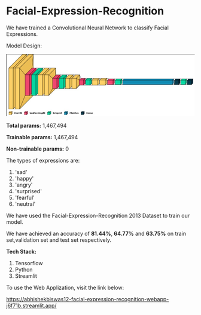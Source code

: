 # Facial-Expression-Recognition

We have trained a Convolutional Neural Network to classify Facial Expressions. 

Model Design:

![alt text](https://github.com/AbhishekBiswas12/Facial-Expression-Recognition/blob/main/Model.jpg)

**Total params:** 1,467,494

**Trainable params:** 1,467,494

**Non-trainable params:** 0

The types of expressions are:

1. 'sad'
2. 'happy' 
3. 'angry'
4. 'surprised'
5. 'fearful'
6. 'neutral'

We have used the Facial-Expression-Recognition 2013 Dataset to train our model.

We have achieved an accuracy of **81.44%**, **64.77%** and **63.75%** on train set,validation set and test set respectively.

**Tech Stack:**
  1. Tensorflow
  2. Python
  3. Streamlit

To use the Web Applization, visit the link below:

https://abhishekbiswas12-facial-expression-recognition-webapp-j6f71b.streamlit.app/
